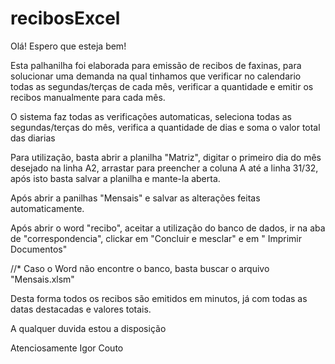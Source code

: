 # recibosExcel

Olá!
Espero que esteja bem!

Esta palhanilha foi elaborada para emissão de recibos de faxinas, para solucionar uma demanda na qual tinhamos que verificar no calendario todas as segundas/terças de cada mês, verificar a quantidade e emitir os recibos manualmente para cada mês. 

O sistema faz todas as verificações automaticas, seleciona todas as segundas/terças do mês, verifica a quantidade de dias e soma o valor total das diarias


Para utilização, basta abrir a planilha "Matriz", digitar o primeiro dia do mês desejado na linha A2, arrastar para preencher a coluna A até a linha 31/32, após isto basta salvar a planilha e mante-la aberta.

Após abrir a panilhas "Mensais" e salvar as alterações feitas automaticamente.

Após abrir o word "recibo", aceitar a utilização do banco de dados, ir na aba de "correspondencia", clickar em "Concluir e mesclar" e em " Imprimir Documentos"


//* Caso o Word não encontre o banco, basta buscar o arquivo "Mensais.xlsm" 

Desta forma todos os recibos são emitidos em minutos, já com todas as datas destacadas e valores totais.


A qualquer duvida estou a disposição

Atenciosamente 
Igor Couto
